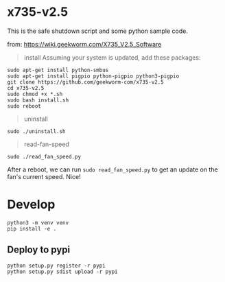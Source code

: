 # x735-v2.5
This is the safe shutdown script and some python sample code.

from: https://wiki.geekworm.com/X735_V2.5_Software
> install
Assuming your system is updated, add these packages:
```
sudo apt-get install python-smbus
sudo apt-get install pigpio python-pigpio python3-pigpio
git clone https://github.com/geekworm-com/x735-v2.5
cd x735-v2.5
sudo chmod +x *.sh
sudo bash install.sh
sudo reboot
```

>uninstall
```
sudo ./uninstall.sh
```
>read-fan-speed
```
sudo ./read_fan_speed.py
```
After a reboot, we can run ```sudo read_fan_speed.py``` to get an update on the fan's current speed.  Nice!

# Develop

```
python3 -m venv venv
pip install -e .
```

## Deploy to pypi
```
python setup.py register -r pypi
python setup.py sdist upload -r pypi
```
